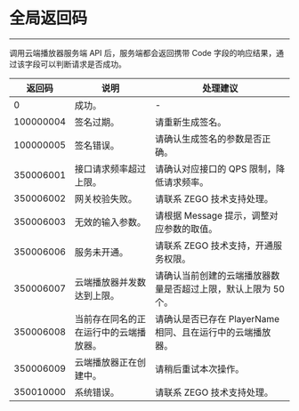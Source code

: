 
# 全局返回码

- - -

调用云端播放器服务端 API 后，服务端都会返回携带 Code 字段的响应结果，通过该字段可以判断请求是否成功。

|返回码|说明| 处理建议 |
|-----|----|----|
| 0 | 成功。| -|
| 100000004 | 签名过期。| 请重新生成签名。|
| 100000005 | 签名错误。| 请确认生成签名的参数是否正确。|
| 350006001 | 接口请求频率超过上限。 | 请确认对应接口的 QPS 限制，降低请求频率。|
| 350006002 | 网关校验失败。 | 请联系 ZEGO 技术支持处理。|
| 350006003 | 无效的输入参数。 | 请根据 Message 提示，调整对应参数的取值。|
| 350006006 | 服务未开通。 | 请联系 ZEGO 技术支持，开通服务权限。|
| 350006007 | 云端播放器并发数达到上限。 | 请确认当前创建的云端播放器数量是否超过上限，默认上限为 50 个。|
| 350006008 | 当前存在同名的正在运行中的云端播放器。 | 请确认是否已存在 PlayerName 相同、且在运行中的云端播放器。|
| 350006009 | 云端播放器正在创建中。 | 请稍后重试本次操作。|
| 350010000 | 系统错误。 | 请联系 ZEGO 技术支持处理。|
